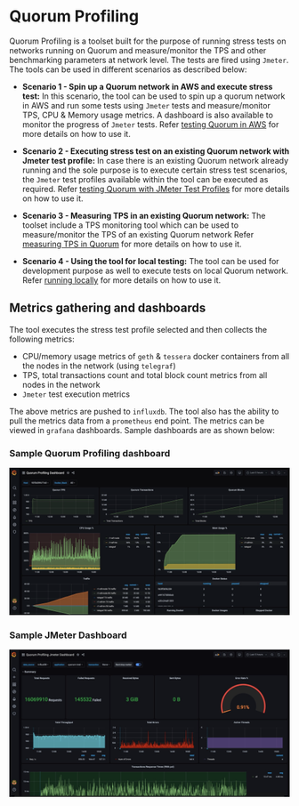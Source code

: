 # Quorum Profiling
Quorum Profiling is a toolset built for the purpose of running stress tests on networks running on Quorum and measure/monitor the TPS and other benchmarking parameters at network level. The tests are fired using `Jmeter`. The tools can be used in different scenarios as described below:


* **Scenario 1 - Spin up a Quorum network in AWS and execute stress test:** 
In this scenario, the tool can be used to spin up a quorum network in AWS and run some tests using `Jmeter` tests and measure/monitor TPS, CPU & Memory usage metrics. A dashboard is also available to monitor the progress of `Jmeter` tests. Refer [testing Quorum in AWS](stresstest-aws/) for more details on how to use it.

* **Scenario 2 - Executing stress test on an existing Quorum network with Jmeter test profile:**
In case there is an existing Quorum network already running and the sole purpose is to execute certain stress test scenarios, the `Jmeter` test profiles available within the tool can be executed as required. Refer [testing Quorum with JMeter Test Profiles](jmeter-test/) for more details on how to use it.

* **Scenario 3 - Measuring TPS in an existing Quorum network:**
The toolset include a TPS monitoring tool which can be used to measure/monitor the TPS of an existing Quorum network
Refer [measuring TPS in Quorum](tps-monitor/) for more details on how to use it.

* **Scenario 4 - Using the tool for local testing:**
The tool can be used for development purpose as well to execute tests on local Quorum network. Refer [running locally](scripts/) for more details on how to use it.

## Metrics gathering and dashboards
The tool executes the stress test profile selected and then collects the following metrics:
 * CPU/memory usage metrics of `geth` & `tessera` docker containers from all the nodes in the network (using `telegraf`)
 * TPS, total transactions count and total block count metrics from all nodes in the network
 * `Jmeter` test execution metrics
 
 The above metrics are pushed to `influxdb`. The tool also has the ability to pull the metrics data from a `prometheus` end point. The metrics can be viewed in `grafana` dashboards. Sample dashboards are as shown below:
  

 ### Sample Quorum Profiling dashboard
 
 ![Quorum Dashboard](images/quorumDashboard.jpeg) 
 
 ### Sample JMeter Dashboard
  
 ![Jmeter Dashboard](images/jmeterDashboard.jpeg) 
